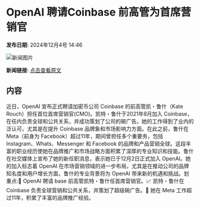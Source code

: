 # OpenAI 聘请Coinbase 前高管为首席营销官

**发布日期**: 2024年12月4号 14:46

![新闻图片](https://pic.chinaz.com/picmap/thumb/202311231146374659_0.jpg)

**新闻链接**: [点击查看原文](https://www.aibase.com/zh/news/13691)

## 内容

近日，OpenAI 宣布正式聘请加密币公司 Coinbase 的前高管凯・鲁什（Kate Rouch）担任首位首席营销官(CMO)。凯特・鲁什于2021年8月加入 Coinbase，在任内负责全球和公共关系，并成功策划了公司的碗广告。她的工作得到了业内的泛认可，尤其是在提升 Coinbase 品牌象和市场影响力方面。在此之前，鲁什在 Meta（前身为 Facebook）超过11年，期间曾担任多个重要务，包括 Instagram、Whats、Messenger 和 Facebook 的品牌和产品营销全球。这段丰富的职业经历使她在品牌推广和市场战略方面积累了深厚的专业知识和技能。鲁什在社交媒体上宣布了她的新任职消息，表示她已于12月2日正式加入 OpenAI。她的加入标志着 OpenAI 在市场营销领域的进一步布局，尤其是在推动公司的品牌知名度和用户增长方面，鲁什的专业背景将为 OpenAI 带来新的机遇和挑战。划重点:🌟 OpenAI 聘请 base 前高管凯特・鲁什任首席营销官。📈 凯特・鲁什在 Coinbase 负责全球营销和公共关系，并策划了超级碗广告。💼 她在 Meta 工作超过11年，积累了丰富的品牌推广经验。
